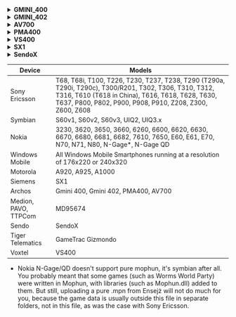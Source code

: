 <details>
<summary><b>GMINI_400</b></summary>

![Device](GMINI_400.jpg)

The Gmini is a series of portable audio and video players released by Archos.

* <b>Release date</b>: August 31, 2004
* <b>Storage</b>: 20GB
* <b>Display</b>: 2.2 "LCD 220 x 176 pixels, 262,000 colors and TV output.
</details>
<details>
<summary><b>GMINI_402</b></summary>

![Device](GMINI_402.jpg)

— The player includes a built-in game engine, Mophun for 3D-style games.

* <b>Release date</b>: July 12, 2005
</details>
<details>
<summary><b>AV700</b></summary>

![Device](AV700.jpg)

— The AV700 comes in 40, 80 or 100 gigabyte models. The built-in screen resolution is 420 by 234.

— The AV700 has a built-in Mophun gaming engine.

* <b>Release date</b>: May 23, 2005
</details>
<details>
<summary><b>PMA400</b></summary>

![Device](PMA400.jpg)

— The Archos PMA400 is a personal digital assistant (PDA) from Archos.

— Based on the Linux Qtopia Embedded operating system.

— Games using the Mophun engine

* <b>Release date</b>: January 2005
* <b>Storage</b>: 20/30GB
* <b>Display</b>: QVGA, touchscreen, LCD
</details>

<details>
<summary><b>VS400</b></summary>

![Devices](VS400.jpg)

* <b>Release date</b>: October 2005
</details>
<details>
<summary><b>SX1</b></summary>

![Devices](SX1.jpg)
</details>
<details>
<summary><b>SendoX</b></summary>

![Devices](SendoX.jpg)
</details>


| Device | Models |
| ------ | ------ |
| Sony Ericsson | T68, T68i, T100, T226, T230, T237, T238, T290 (T290a, T290i, T290c), T300/R201, T302, T306, T310, T312, T316, T610 (T618 in China), T616, T618, T628, T630, T637, P800, P802, P900, P908, P910, Z208, Z300, Z600, Z608 |
| Symbian | S60v1, S60v2, S60v3, UIQ2, UIQ3.x
| Nokia | 3230, 3620, 3650, 3660, 6260, 6600, 6620, 6630, 6670, 6680, 6681, 6682, 7610, 7650, E60, E61, E70, N70, N71, N80, N-Gage*, N-Gage QD |
| Windows Mobile | All Windows Mobile Smartphones running at a resolution of 176x220 or 240x320 |
| Motorola | A920, A925, A1000 |
| Siemens | SX1 |
| Archos | Gmini 400, Gmini 402, PMA400, AV700 |
| Medion, PAVO, TTPCom | MD95674 |
| Sendo | SendoX |
| Tiger Telematics | GameTrac Gizmondo |
| Voxtel | VS400 |

* Nokia N-Gage/QD doesn't support pure mophun, it's symbian after all. You probably meant that some games (such as Worms World Party) were written in Mophun, with libraries (such as Mophun.dll) added to them. But still, uploading a pure .mpn from Ensejż will not do much for you, because the game data is usually outside this file in separate folders, not in this file, as was the case with Sony Ericsson.
